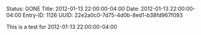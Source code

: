 Status: GONE
Title: 2012-01-13 22:00:00-04:00
Date: 2012-01-13 22:00:00-04:00
Entry-ID: 1126
UUID: 22e2a0c0-7d75-4d0b-8ed1-b38fd967f093

This is a test for 2012-01-13 22:00:00-04:00
